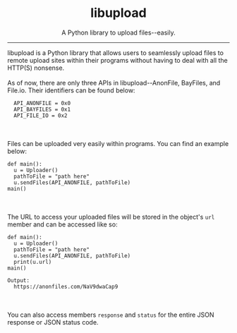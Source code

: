 <h1 align="center">libupload</h1></center>
<p align="center">A Python library to upload files--easily.</p>
<hr>
libupload is a Python library that allows users to seamlessly upload files to remote upload sites within their programs without having to deal with all the HTTP(S) nonsense.
<br><br>
As of now, there are only three APIs in libupload--AnonFile, BayFiles, and File.io. Their identifiers can be found below:

```
  API_ANONFILE = 0x0
  API_BAYFILES = 0x1
  API_FILE_IO = 0x2
```

<br><br>
Files can be uploaded very easily within programs. You can find an example below:

```
def main():
  u = Uploader()
  pathToFile = "path here"
  u.sendFiles(API_ANONFILE, pathToFile)
main()
```

<br><br>
The URL to access your uploaded files will be stored in the object's `url` member and can be accessed like so:

```
def main():
  u = Uploader()
  pathToFile = "path here"
  u.sendFiles(API_ANONFILE, pathToFile)
  print(u.url)
main()
```

```
Output:
  https://anonfiles.com/NaV9dwaCap9
```

<br><br>
You can also access members `response` and `status` for the entire JSON response or JSON status code.
